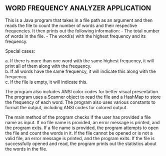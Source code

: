 <h2>WORD FREQUENCY ANALYZER APPLICATION</h2>
This is a Java program that takes in a file path as an argument and then reads the file to count the number of words and their respective frequencies.    
It then prints out the following information:        
- The total number of words in the file.      
- The word(s) with the highest frequency and its frequency. 

Special cases:   

a. If there is more than one word with the same highest frequency, it will print all of them along with the frequency.   
b. If all words have the same frequency, it will indicate this along with the frequency.   
c. If the file is empty, it will indicate this.   

The program also includes ANSI color codes for better visual presentation. The program uses a Scanner object to read the file and a HashMap to store the frequency of each word. The program also uses various constants to format the output, including ANSI codes for colored output.

The main method of the program checks if the user has provided a file name as input. If no file name is provided, an error message is printed, and the program exits. If a file name is provided, the program attempts to open the file and count the words in it. If the file cannot be opened or is not a valid file, an error message is printed, and the program exits. If the file is successfully opened and read, the program prints out the statistics about the words in the file.


